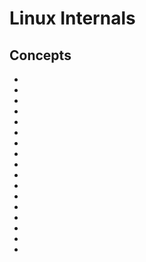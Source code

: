 # Linux Internals

## Concepts

* [](linux-command-line-101-basic-file-and-directory-operations)
* [](linux-command-line-101-viewing-file-contents)
* [](linux-command-line-101-basic-redirection-and-pipes)
* [](user-accounts-on-linux-systems)
* [](file-permissions-in-linux)
* [](file-types-in-linux)
* [](root-login-vs-sudo)
* [](managing-linux-user-accounts)
* [](linux-shell-scripts-automate-your-command-line-tasks)
* [](creating-and-executing-linux-shell-scripts)
* [](linux-resource-monitoring-commands)
* [](dont-be-tricked-by-hidden-files-viewing-hidden-files-and-directories-in-linux)
* [](so-many-linux-commands-and-switches-how-do-i-remember-them-all)
* [](vi-editor-in-linux)
* [](installing-software-on-linux-distributions-with-package-managers)
* [](environment-variables-in-linux)
* [](introduction-to-suid)